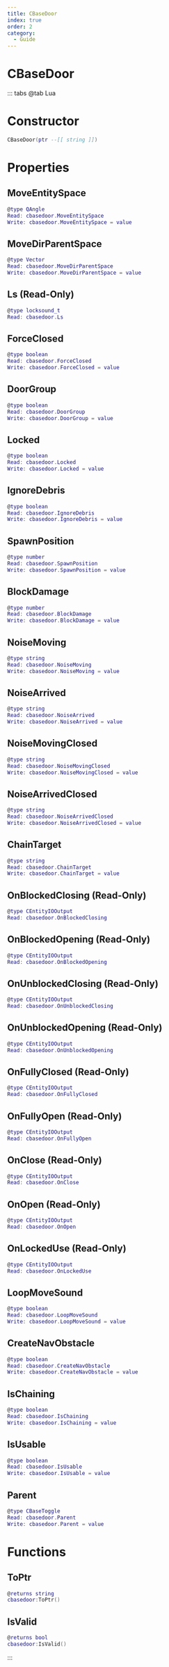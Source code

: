 ```yaml
---
title: CBaseDoor
index: true
order: 2
category:
  - Guide
---
```


# CBaseDoor

::: tabs
@tab Lua
# Constructor
```lua
CBaseDoor(ptr --[[ string ]])
```
# Properties
## MoveEntitySpace 
```lua
@type QAngle
Read: cbasedoor.MoveEntitySpace
Write: cbasedoor.MoveEntitySpace = value
```
## MoveDirParentSpace 
```lua
@type Vector
Read: cbasedoor.MoveDirParentSpace
Write: cbasedoor.MoveDirParentSpace = value
```
## Ls (Read-Only)
```lua
@type locksound_t
Read: cbasedoor.Ls
```
## ForceClosed 
```lua
@type boolean
Read: cbasedoor.ForceClosed
Write: cbasedoor.ForceClosed = value
```
## DoorGroup 
```lua
@type boolean
Read: cbasedoor.DoorGroup
Write: cbasedoor.DoorGroup = value
```
## Locked 
```lua
@type boolean
Read: cbasedoor.Locked
Write: cbasedoor.Locked = value
```
## IgnoreDebris 
```lua
@type boolean
Read: cbasedoor.IgnoreDebris
Write: cbasedoor.IgnoreDebris = value
```
## SpawnPosition 
```lua
@type number
Read: cbasedoor.SpawnPosition
Write: cbasedoor.SpawnPosition = value
```
## BlockDamage 
```lua
@type number
Read: cbasedoor.BlockDamage
Write: cbasedoor.BlockDamage = value
```
## NoiseMoving 
```lua
@type string
Read: cbasedoor.NoiseMoving
Write: cbasedoor.NoiseMoving = value
```
## NoiseArrived 
```lua
@type string
Read: cbasedoor.NoiseArrived
Write: cbasedoor.NoiseArrived = value
```
## NoiseMovingClosed 
```lua
@type string
Read: cbasedoor.NoiseMovingClosed
Write: cbasedoor.NoiseMovingClosed = value
```
## NoiseArrivedClosed 
```lua
@type string
Read: cbasedoor.NoiseArrivedClosed
Write: cbasedoor.NoiseArrivedClosed = value
```
## ChainTarget 
```lua
@type string
Read: cbasedoor.ChainTarget
Write: cbasedoor.ChainTarget = value
```
## OnBlockedClosing (Read-Only)
```lua
@type CEntityIOOutput
Read: cbasedoor.OnBlockedClosing
```
## OnBlockedOpening (Read-Only)
```lua
@type CEntityIOOutput
Read: cbasedoor.OnBlockedOpening
```
## OnUnblockedClosing (Read-Only)
```lua
@type CEntityIOOutput
Read: cbasedoor.OnUnblockedClosing
```
## OnUnblockedOpening (Read-Only)
```lua
@type CEntityIOOutput
Read: cbasedoor.OnUnblockedOpening
```
## OnFullyClosed (Read-Only)
```lua
@type CEntityIOOutput
Read: cbasedoor.OnFullyClosed
```
## OnFullyOpen (Read-Only)
```lua
@type CEntityIOOutput
Read: cbasedoor.OnFullyOpen
```
## OnClose (Read-Only)
```lua
@type CEntityIOOutput
Read: cbasedoor.OnClose
```
## OnOpen (Read-Only)
```lua
@type CEntityIOOutput
Read: cbasedoor.OnOpen
```
## OnLockedUse (Read-Only)
```lua
@type CEntityIOOutput
Read: cbasedoor.OnLockedUse
```
## LoopMoveSound 
```lua
@type boolean
Read: cbasedoor.LoopMoveSound
Write: cbasedoor.LoopMoveSound = value
```
## CreateNavObstacle 
```lua
@type boolean
Read: cbasedoor.CreateNavObstacle
Write: cbasedoor.CreateNavObstacle = value
```
## IsChaining 
```lua
@type boolean
Read: cbasedoor.IsChaining
Write: cbasedoor.IsChaining = value
```
## IsUsable 
```lua
@type boolean
Read: cbasedoor.IsUsable
Write: cbasedoor.IsUsable = value
```
## Parent 
```lua
@type CBaseToggle
Read: cbasedoor.Parent
Write: cbasedoor.Parent = value
```
# Functions
## ToPtr
```lua
@returns string
cbasedoor:ToPtr()
```
## IsValid
```lua
@returns bool
cbasedoor:IsValid()
```

:::